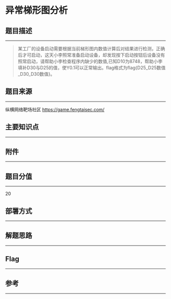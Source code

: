 # 异常梯形图分析

## 题目描述
---
> 某工厂的设备启动需要根据当前梯形图内数值计算后对结果进行检测，正确后才可启动，这天小李照常准备启动设备，却发现按下启动按钮后设备没有照常启动，请帮助小李检查程序内缺少的数值,已知D10为8748，帮助小李填补D30与D25的值，使Y0.1可以正常输出。flag格式为flag{D25_D25数值_D30_D30数值}。

## 题目来源
---
纵横网络靶场社区 https://game.fengtaisec.com/

## 主要知识点
---


## 附件
---


## 题目分值
---
20

## 部署方式
---


## 解题思路
---


## Flag
---


## 参考
---
